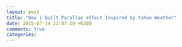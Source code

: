 ```yaml
---
layout: post
title: "How i built Parallax effect Inspired by Yahoo Weather"
date: 2015-07-14 22:07:19 +0200
comments: true
categories: 
---
```

